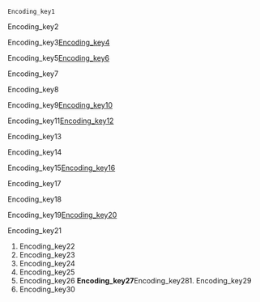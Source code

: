 ```ngMeta
Encoding_key1
```
Encoding_key2

Encoding_key3[Encoding_key4](kfPPmmd9CRE)


Encoding_key5[Encoding_key6](3KBfiOKMaWo)


Encoding_key7

Encoding_key8



Encoding_key9[Encoding_key10](90fME0sT7ko)


Encoding_key11[Encoding_key12](http://techhindistuff.blogspot.com/2018/06/what-is-encoding-in-computing-in-hindi.html)


Encoding_key13



Encoding_key14

Encoding_key15[Encoding_key16](0qTnewnVRLo)


Encoding_key17

Encoding_key18

Encoding_key19[Encoding_key20](jRHLrfJC6Rk)


Encoding_key21

1. Encoding_key22
2. Encoding_key23
3. Encoding_key24
4. Encoding_key25
5. Encoding_key26
**Encoding_key27**Encoding_key281. Encoding_key29
2. Encoding_key30
